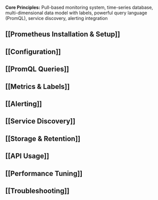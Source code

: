 **Core Principles:** Pull-based monitoring system, time-series database, multi-dimensional data model with labels, powerful query language (PromQL), service discovery, alerting integration

## [[Prometheus Installation & Setup]] 
## [[Configuration]] 
## [[PromQL Queries]] 
## [[Metrics & Labels]] 
## [[Alerting]] 
## [[Service Discovery]] 
## [[Storage & Retention]] 
## [[API Usage]] 
## [[Performance Tuning]] 
## [[Troubleshooting]]